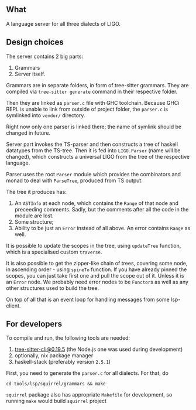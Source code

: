 
## What

A language server for all three dialects of LIGO.

## Design choices

The server contains 2 big parts:
1) Grammars
2) Server itself.

Grammars are in separate folders, in form of tree-sitter grammars.
They are compiled via `tree-sitter generate` command in their respective folder.

Then they are linked as `parser.c` file with GHC toolchain.
Because GHCi REPL is unable to link from outside of project folder, the `parser.c` is
symlinked into `vendor/` directory.

Right now only one parser is linked there; the name of symlink should be changed
in future.

Server part invokes the TS-parser and then constructs a tree of haskell datatypes
from the TS-tree. Then it is fed into `LIGO.Parser` (name will be changed), which
constructs a universal LIGO from the tree of the respective language.

Parser uses the root `Parser` module which provides the combinators and monad
to deal with `ParseTree`, produced from TS output.

The tree it produces has:
1) An `ASTInfo` at each node, which contains the `Range` of that node and
   preceeding comments. Sadly, but the comments after all the code in the module
   are lost.
2) Some structure;
3) Ability to be just an `Error` instead of all above. An error contains `Range`
   as well.

It is possible to update the scopes in the tree, using `updateTree` function,
which is a specialised custom `traverse`.

It is also possible to get the zipper-like chain of trees, covering some node,
in ascending order - using `spineTo` function. If you have already pinned
the scopes, you can just take first one and pull the scope out of it. Unless
it is an `Error` node. We probably need error nodes to be `Functor`s
as well as any other structures used to build the tree.

On top of all that is an event loop for handling messages from some lsp-client.

## For developers

To compile and run, the following tools are needed:

1) tree-sitter-cli@0.19.5 (the Node.js one was used during development)
2) optionally, nix package manager
3) haskell-stack (preferably version `2.5.1`)

First, you need to generate the `parser.c` for all dialects.
For that, do

```
cd tools/lsp/squirrel/grammars && make
```

`squirrel` package also has appropriate `Makefile` for development, so running `make`
would build `squirrel` project
